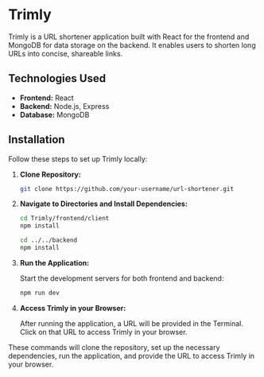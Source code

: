 # Trimly

Trimly is a URL shortener application built with React for the frontend and MongoDB for data storage on the backend. It enables users to shorten long URLs into concise, shareable links.

## Technologies Used

- **Frontend:** React
- **Backend:** Node.js, Express
- **Database:** MongoDB

## Installation

Follow these steps to set up Trimly locally:

1. **Clone Repository:**

    ```bash
    git clone https://github.com/your-username/url-shortener.git
    ```

2. **Navigate to Directories and Install Dependencies:**

    ```bash
    cd Trimly/frontend/client
    npm install
    
    cd ../../backend
    npm install
    ```

3. **Run the Application:**

    Start the development servers for both frontend and backend:

    ```bash
    npm run dev
    ```

4. **Access Trimly in your Browser:**

    After running the application, a URL will be provided in the Terminal. Click on that URL to access Trimly in your browser.

These commands will clone the repository, set up the necessary dependencies, run the application, and provide the URL to access Trimly in your browser.
